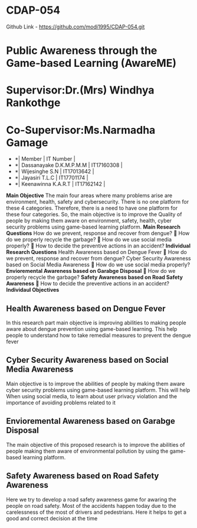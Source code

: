 # CDAP-054

Github Link - https://github.com/modi1995/CDAP-054.git

# Public Awareness through the Game-based Learning (AwareME)</h2>

# Supervisor:Dr.(Mrs) Windhya Rankothge
# Co-Supervisor:Ms.Narmadha Gamage
- *| Member                   | IT Number  |
- *| Dassanayake D.K.M.P.M.M    | IT17160308 |
- *| Wijesinghe S.N             | IT17013642 |
- *| Jayasiri T.L.C             | IT17701174 |
- *| Keenawinna K.A.R.T         | IT17162142 |

**Main Objective**
The main four areas where many problems arise are environment, health, safety and cybersecurity.
There is no one platform for these 4 categories. Therefore, there is a need to have one platform for these four categories.
So, the main objective is to improve the Quality of people by making them aware on environment, safety, health, cyber security problems using game-based learning platform.
**Main Research Questions**
How do we prevent, response and recover from dengue? 
 How do we properly recycle the garbage?
 How do we use social media properly?
 How to decide the preventive actions in an accident?
**Individual Research Questions**
Health Awareness based on Dengue Fever
 How do we prevent, response and recover from dengue?
Cyber Security Awareness based on Social Media Awareness
 How do we use social media properly?
**Envioremental Awareness based on Garabge Disposal**
 How do we properly recycle the garbage?
**Safety Awareness based on Road Safety Awareness**
 How to decide the preventive actions in an accident?
**Individaul Objectives**
## Health Awareness based on Dengue Fever
In this research part main objective is improving abilities to making people aware about dengue prevention using game-based learning.
This help people to understand how to take remedial measures to prevent the dengue fever
## Cyber Security Awareness based on Social Media Awareness
Main objective is to improve the abilities of people by making them aware cyber security problems using game-based learning platform.
This will help When using social media, to learn about user privacy violation and the importance of avoiding problems related to it
## Envioremental Awareness based on Garabge Disposal
The main objective of this proposed research is to improve the abilities of people making them aware of environmental pollution by using the game-based learning platform.
## Safety Awareness based on Road Safety Awareness
Here we try to develop a road safety awareness game for awaring the people on road safety.
Most of the accidents happen today due to the carelessness of the most of drivers and pedestrians.
Here it helps to get a good and correct decision at the time
